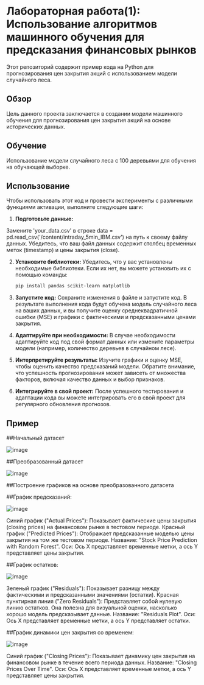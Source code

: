 # Лабораторная работа(1): Использование алгоритмов машинного обучения для предсказания финансовых рынков

Этот репозиторий содержит пример кода на Python для прогнозирования цен закрытия акций с использованием модели случайного леса.

## Обзор

Цель данного проекта заключается в создании модели машинного обучения для прогнозирования цен закрытия акций на основе исторических данных.


## Обучение

Использование модели случайного леса с 100 деревьями для обучения на обучающей выборке.


## Использование

Чтобы использовать этот код и провести эксперименты с различными функциями активации, выполните следующие шаги:

1. **Подготовьте данные:**

Замените 'your_data.csv' в строке data = pd.read_csv('/content/intraday_5min_IBM.csv') на путь к своему файлу данных. Убедитесь, что ваш файл данных содержит столбец временных меток (timestamp) и цены закрытия (close).

2. **Установите библиотеки:**
    Убедитесь, что у вас установлены необходимые библиотеки. Если их нет, вы можете установить их с помощью команды:
    ```bash
    pip install pandas scikit-learn matplotlib

    ```

3. **Запустите код:**
   Сохраните изменения в файле и запустите код. В результате выполнения кода будут обучена модель случайного леса на ваших данных, и вы получите оценку среднеквадратичной ошибки (MSE) и графики с фактическими и предсказанными ценами закрытия.

4. **Адаптируйте при необходимости:**
    В случае необходимости адаптируйте код под свой формат данных или измените параметры модели (например, количество деревьев в случайном лесе).

5. **Интерпретируйте результаты:**
    Изучите графики и оценку MSE, чтобы оценить качество предсказаний модели. Обратите внимание, что успешность прогнозирования может зависеть от множества факторов, включая качество данных и выбор признаков.
   
6. **Интегрируйте в свой проект:**
    После успешного тестирования и адаптации кода вы можете интегрировать его в свой проект для регулярного обновления прогнозов.



## Пример 
##Начальный датасет

![image](https://github.com/pmi31Roberto/Andrey_Anatolyevich2/assets/120023351/82d89604-c1ac-47b5-81f0-e6ed3c23aaf9)

##Преобразованный датасет

![image](https://github.com/pmi31Roberto/Andrey_Anatolyevich2/assets/120023351/efc3a48f-af77-4c1f-bede-bfaa1a9a3b6a)

##Построение графиков на основе преобразованного датасета

##График предсказаний:

![image](https://github.com/pmi31Roberto/Andrey_Anatolyevich2/assets/120023351/d0fb3485-6107-47ea-bf82-43fd6efc7f6c)

Синий график ("Actual Prices"): Показывает фактические цены закрытия (closing prices) на финансовом рынке в тестовом периоде.
Красный график ("Predicted Prices"): Отображает предсказанные моделью цены закрытия на том же тестовом периоде.
Название: "Stock Price Prediction with Random Forest".
Оси: Ось X представляет временные метки, а ось Y представляет цены закрытия.

##График остатков:

![image](https://github.com/pmi31Roberto/Andrey_Anatolyevich2/assets/120023351/23ac8431-2255-4a70-9d0d-6ec37d18e59d)

Зеленый график ("Residuals"): Показывает разницу между фактическими и предсказанными значениями (остатки).
Красная пунктирная линия ("Zero Residuals"): Представляет собой нулевую линию остатков. Она полезна для визуальной оценки, насколько хорошо модель предсказывает данные.
Название: "Residuals Plot".
Оси: Ось X представляет временные метки, а ось Y представляет остатки.

##График динамики цен закрытия со временем:

![image](https://github.com/pmi31Roberto/Andrey_Anatolyevich2/assets/120023351/d4e84c11-0e3e-489d-a85b-986a44f41ca3)

Синий график ("Closing Prices"): Показывает динамику цен закрытия на финансовом рынке в течение всего периода данных.
Название: "Closing Prices Over Time".
Оси: Ось X представляет временные метки, а ось Y представляет цены закрытия.
